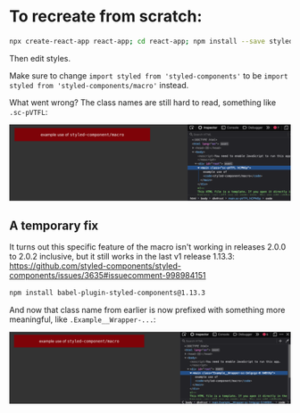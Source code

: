 # To recreate from scratch:

```sh
npx create-react-app react-app; cd react-app; npm install --save styled-components; npm install --save-dev babel-plugin-styled-components; npm run start;
```

Then edit styles.

Make sure to change `import styled from 'styled-components'` to be `import styled from 'styled-components/macro'` instead.

What went wrong? The class names are still hard to read, something like `.sc-pVTFL`:

![what went wrong? screenshot of a class name that's just a bunch of letters](what-went-wrong.png)

## A temporary fix

It turns out this specific feature of the macro isn't working in releases 2.0.0 to 2.0.2 inclusive, but it still works in the last v1 release 1.13.3: https://github.com/styled-components/styled-components/issues/3635#issuecomment-998984151

```sh
npm install babel-plugin-styled-components@1.13.3
```

And now that class name from earlier is now prefixed with something more meaningful, like `.Example__Wrapper-...`:

![temporary fix by using older plugin version 1.13.3](fixed.png)
